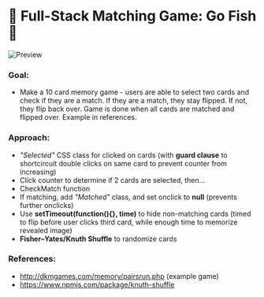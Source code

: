 # 🎣 Full-Stack Matching Game: Go Fish 🎣

![Preview](/images/preview.png)

### Goal:

- Make a 10 card memory game - users are able to select two cards and check if they are a match. If they are a match, they stay flipped. If not, they flip back over. Game is done when all cards are matched and flipped over. Example in references.

### Approach:

- *"Selected"* CSS class for clicked on cards (with **guard clause** to shortcircuit double clicks on same card to prevent counter from increasing)
- Click counter to determine if 2 cards are selected, then...
- CheckMatch function
- If matching, add *"Matched"* class, and set onclick to **null** (prevents further onclicks)
- Use **setTimeout(function(){}, time)** to hide non-matching cards (timed to flip before user clicks third card, while enough time to memorize revealed image)
- **Fisher–Yates/Knuth Shuffle** to randomize cards

### References:

- http://dkmgames.com/memory/pairsrun.php (example game)
- https://www.npmjs.com/package/knuth-shuffle
